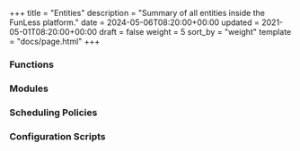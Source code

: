 +++
title = "Entities"
description = "Summary of all entities inside the FunLess platform."
date = 2024-05-06T08:20:00+00:00
updated = 2021-05-01T08:20:00+00:00
draft = false
weight = 5
sort_by = "weight"
template = "docs/page.html"
+++

### Functions

### Modules

### Scheduling Policies

### Configuration Scripts


